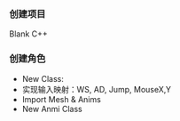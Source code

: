 ### 创建项目

Blank C++

### 创建角色

- New Class: 
- 实现输入映射：WS, AD, Jump, MouseX,Y
- Import Mesh & Anims
- New Anmi Class